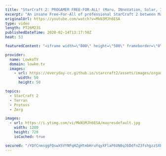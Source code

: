 ```yaml
---
title: "StarCraft 2: PROGAMER FREE-FOR-ALL! (Maru, INnoVation, Solar, Impact, Hurricane & Patience)"
excerpt: "An insane Free-For-All of professional StarCraft 2 between Maru, INnoVation, Solar, Impact, Hurricane and Patience. In this progamer FFA map objectives and rules are added to the game. At the start of the game players get a minute to choose a starting base. If they don't pick one, they get one automatically."
originalUrl: https://youtube.com/watch?v=MkN3MJh6ESA
type: video
length: PT26M23S
publishedDateTime: 2020-02-14T13:17:50Z
heat: 53

featuredContent: "<iframe width=\"800\" height=\"500\" frameborder=\"0\" src=\"https://www.youtube.com/embed/MkN3MJh6ESA\" allow=\"accelerometer; autoplay; encrypted-media; gyroscope; picture-in-picture\" allowfullscreen></iframe>"

provider:
  name: LowkoTV
  domain: lowko.tv
  images:
    - url: https://everyday-cc.github.io/starcraft2/assets/images/organizations/lowko.tv-50x50.jpg
      width: 50
      height: 50

topics:
  - StarCraft 2
  - Terran
  - Protoss
  - Zerg

images:
  - url: https://i.ytimg.com/vi/MkN3MJh6ESA/maxresdefault.jpg
    width: 1280
    height: 720
    isCached: true

secured: "/YDfCnmsggFQswX5VYNFqHZgHtmbHruYqyXFlaF6UN0qJbDdfnZ3fshgzzSXbUDR18s0nrrf0FdIzZWp8v9wBIxApEYiuLb0AmvPICodEWAgMf+3Nv+mDK8wlQD7rXX9lIJIZ4RKL9dU7XueMVJq7acs28j7m6qt51YZisU+hLJSq8mq42+x4+BH3DhHbr/HgflG1Cjfc32n0Xo+VcbHmUHVMXGBQW9w1g7nLLUMAzYoWPz3deLUioqtGS2n80lpyB9+4NUdhSLKENLNaBiXHOBLlpTENk7/6e/XnMVoUXMkU+ytWov6DLjfz6fKXgSwlbyhOtk0cDrt3A/+PiaLxXPMkoeXBHJ2yOb0TwyInkMLj2wYcFDHxcrKUd9PV3e26Ncq2iRrkozOvGDKFJiAqgvyvSygxPDSy3ssACXIeEVF9j5ZtzOde6IAKeYs1aoQ;cVxb2lIg4MHEbjBRM25b/g=="
---
```


